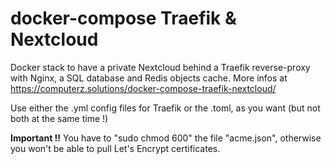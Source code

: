 # docker-compose Traefik & Nextcloud

Docker stack to have a private Nextcloud behind a Traefik reverse-proxy with Nginx, a SQL database and Redis objects cache.
More infos at <https://computerz.solutions/docker-compose-traefik-nextcloud/>

Use either the .yml config files for Traefik or the .toml, as you want (but not both at the same time !)

**Important !!**
You have to "sudo chmod 600" the file "acme.json", otherwise you won't be able to pull Let's Encrypt certificates.
